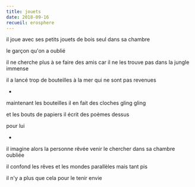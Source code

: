 ```yaml
---
title: jouets
date: 2018-09-16
recueil: erosphere
---
```


il joue avec ses petits jouets de bois
seul dans sa chambre

le garçon qu'on a oublié

il ne cherche plus à se faire des amis
car il ne les trouve pas dans la jungle immense

il a lancé trop de bouteilles à la mer
qui ne sont pas revenues

*

maintenant les bouteilles il en fait des cloches
gling gling

et les bouts de papiers
il écrit des poèmes dessus

pour lui

*

il imagine alors la personne rêvée
venir le chercher dans sa chambre oubliée

il confond les rêves et les mondes parallèles
mais tant pis

il n'y a plus que cela pour le tenir envie
